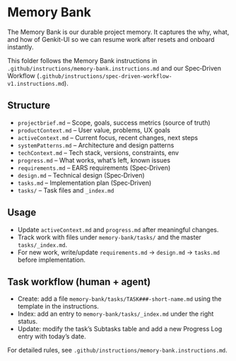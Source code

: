 # Memory Bank

The Memory Bank is our durable project memory. It captures the why, what, and how of Genkit-UI so we can resume work after resets and onboard instantly.

This folder follows the Memory Bank instructions in `.github/instructions/memory-bank.instructions.md` and our Spec‑Driven Workflow (`.github/instructions/spec-driven-workflow-v1.instructions.md`).

## Structure

- `projectbrief.md` – Scope, goals, success metrics (source of truth)
- `productContext.md` – User value, problems, UX goals
- `activeContext.md` – Current focus, recent changes, next steps
- `systemPatterns.md` – Architecture and design patterns
- `techContext.md` – Tech stack, versions, constraints, env
- `progress.md` – What works, what’s left, known issues
- `requirements.md` – EARS requirements (Spec‑Driven)
- `design.md` – Technical design (Spec‑Driven)
- `tasks.md` – Implementation plan (Spec‑Driven)
- `tasks/` – Task files and `_index.md`

## Usage

- Update `activeContext.md` and `progress.md` after meaningful changes.
- Track work with files under `memory-bank/tasks/` and the master `tasks/_index.md`.
- For new work, write/update `requirements.md` → `design.md` → `tasks.md` before implementation.

## Task workflow (human + agent)

- Create: add a file `memory-bank/tasks/TASK###-short-name.md` using the template in the instructions.
- Index: add an entry to `memory-bank/tasks/_index.md` under the right status.
- Update: modify the task’s Subtasks table and add a new Progress Log entry with today’s date.

For detailed rules, see `.github/instructions/memory-bank.instructions.md`.
